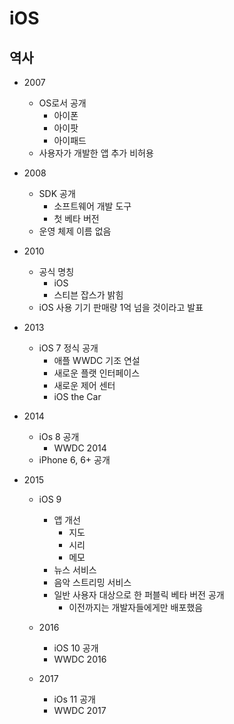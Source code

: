 # iOS
## 역사

- 2007
	- OS로서 공개
		- 아이폰
		- 아이팟
		- 아이패드
	- 사용자가 개발한 앱 추가 비허용

- 2008
	- SDK 공개
		- 소프트웨어 개발 도구
		- 첫 베타 버전
	- 운영 체제 이름 없음

- 2010
	- 공식 명칭
		- iOS
		- 스티븐 잡스가 밝힘
	- iOS 사용 기기 판매량 1억 넘을 것이라고 발표

- 2013
	- iOS 7 정식 공개
		- 애플 WWDC 기조 연설
		- 새로운 플랫 인터페이스
		- 새로운 제어 센터
		- iOS the Car

- 2014
	- iOs 8 공개
		- WWDC 2014
	- iPhone 6, 6+ 공개

- 2015
	- iOS 9
		- 앱 개선
			- 지도
			- 시리
			- 메모
		- 뉴스 서비스
		- 음악 스트리밍 서비스
		- 일반 사용자 대상으로 한 퍼블릭 베타 버전 공개
			- 이전까지는 개발자들에게만 배포했음
		
        
  - 2016
  	- iOS 10 공개
  	- WWDC 2016
  
  - 2017
  	- iOs 11 공개
  	- WWDC 2017
  	
 
   
   
   
   
   
   
   
   
   
   
   
   
   
   
   
   
   
   
   
  
